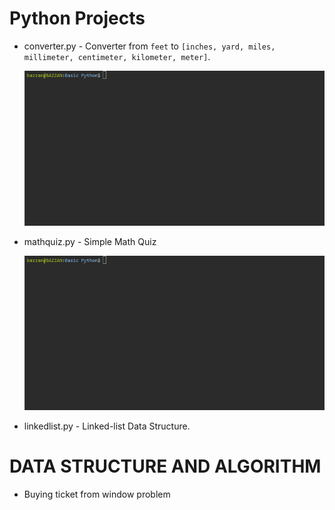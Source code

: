 
# Python Projects
    
- converter.py - Converter from `feet` to `[inches, yard, miles, millimeter, centimeter, kilometer, meter]`.

    ![example](/assets/converter.gif)

- mathquiz.py - Simple Math Quiz

    ![example](/assets/mathquiz.gif)

- linkedlist.py - Linked-list Data Structure.



# DATA STRUCTURE AND ALGORITHM

- Buying ticket from window problem

